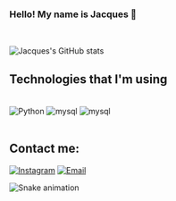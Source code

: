 ### Hello! My name is Jacques 👋
<br/> 

![Jacques's GitHub stats](https://github-readme-stats.vercel.app/api?username=Jacques-Drumond&theme=dracula&show_icons=true)

## Technologies that I'm using 
<div style="display: inline_block"><br/>
    <img align="center" alt="Python" src="https://img.shields.io/badge/Python-14354C?style=for-the-badge&logo=python&logoColor=white"/>
    <img align="center" alt="mysql" src="https://img.shields.io/badge/MySQL-00000F?style=for-the-badge&logo=mysql&logoColor=white"/>
    <img align="center" alt="mysql" src= "https://img.shields.io/badge/MongoDB-4EA94B?style=for-the-badge&logo=mongodb&logoColor=white"/>
<div/><br/>


## Contact me: 
[![Instagram](https://img.shields.io/badge/LinkedIn-0077B5?style=for-the-badge&logo=linkedin&logoColor=white
)](https://www.linkedin.com/in/jacques-junio-23a5811bb)
[![Email](https://img.shields.io/badge/Microsoft_Outlook-0078D4?style=for-the-badge&logo=microsoft-outlook&logoColor=white
)](mailto:jacques.junio@hotmail.com)

![Snake animation](https://github.com/Jacques-Drumond/Jacques-Drumond/blob/output/github-contribution-grid-snake.svg)

